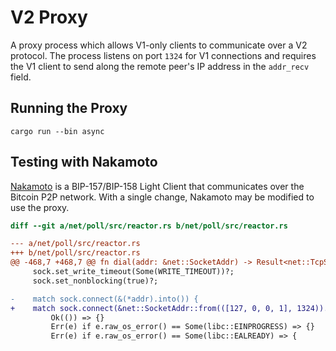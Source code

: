 # V2 Proxy

A proxy process which allows V1-only clients to communicate over a V2 protocol. The process listens on port `1324` for V1 connections and requires the V1 client to send along the remote peer's IP address in the `addr_recv` field.

## Running the Proxy

`cargo run --bin async`

## Testing with Nakamoto

[Nakamoto](https://github.com/cloudhead/nakamoto) is a BIP-157/BIP-158 Light Client that communicates over the Bitcoin P2P network. With a single change, Nakamoto may be modified to use the proxy.

```diff
diff --git a/net/poll/src/reactor.rs b/net/poll/src/reactor.rs

--- a/net/poll/src/reactor.rs
+++ b/net/poll/src/reactor.rs
@@ -468,7 +468,7 @@ fn dial(addr: &net::SocketAddr) -> Result<net::TcpStream, io::Error> {
     sock.set_write_timeout(Some(WRITE_TIMEOUT))?;
     sock.set_nonblocking(true)?;

-    match sock.connect(&(*addr).into()) {
+    match sock.connect(&net::SocketAddr::from(([127, 0, 0, 1], 1324)).into()) {
         Ok(()) => {}
         Err(e) if e.raw_os_error() == Some(libc::EINPROGRESS) => {}
         Err(e) if e.raw_os_error() == Some(libc::EALREADY) => {
```
